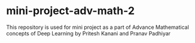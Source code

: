 # mini-project-adv-math-2
This repository is used for mini project as a part of Advance Mathematical concepts of Deep Learning by Pritesh Kanani and Pranav Padhiyar
